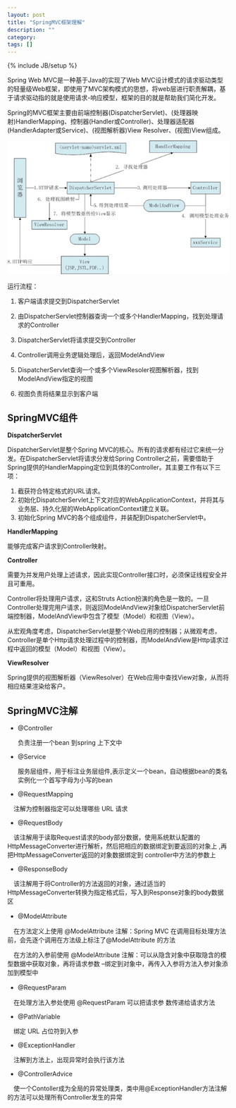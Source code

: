 ```yaml
---
layout: post
title: "SpringMVC框架理解"
description: ""
category: 
tags: []
---
```

{% include JB/setup %}

Spring Web MVC是一种基于Java的实现了Web MVC设计模式的请求驱动类型的轻量级Web框架，即使用了MVC架构模式的思想，将web层进行职责解耦，基于请求驱动指的就是使用请求-响应模型，框架的目的就是帮助我们简化开发。

Spring的MVC框架主要由前端控制器(DispatcherServlet)、(处理器映射)HandlerMapping、控制器(Handler或Controller)、处理器适配器(HandlerAdapter或Service)、(视图解析器)View Resolver、(视图)View组成。

![image](https://github.com/yuzujin/yuzujin.github.com/blob/master/images/spring3.jpg?raw=true)

运行流程：

1. 客户端请求提交到DispatcherServlet

2. 由DispatcherServlet控制器查询一个或多个HandlerMapping，找到处理请求的Controller

3. DispatcherServlet将请求提交到Controller

4. Controller调用业务逻辑处理后，返回ModelAndView

5. DispatcherServlet查询一个或多个ViewResoler视图解析器，找到ModelAndView指定的视图

6. 视图负责将结果显示到客户端


## SpringMVC组件

**DispatcherServlet**

DispatcherServlet是整个Spring MVC的核心。所有的请求都有经过它来统一分发。在DispatcherServlet将请求分发给Spring Controller之前，需要借助于Spring提供的HandlerMapping定位到具体的Controller。其主要工作有以下三项：

1. 截获符合特定格式的URL请求。
2. 初始化DispatcherServlet上下文对应的WebApplicationContext，并将其与业务层、持久化层的WebApplicationContext建立关联。
3. 初始化Spring MVC的各个组成组件，并装配到DispatcherServlet中。

**HandlerMapping**

能够完成客户请求到Controller映射。

**Controller**

需要为并发用户处理上述请求，因此实现Controller接口时，必须保证线程安全并且可重用。

Controller将处理用户请求，这和Struts Action扮演的角色是一致的。一旦Controller处理完用户请求，则返回ModelAndView对象给DispatcherServlet前端控制器，ModelAndView中包含了模型（Model）和视图（View）。

从宏观角度考虑，DispatcherServlet是整个Web应用的控制器；从微观考虑，Controller是单个Http请求处理过程中的控制器，而ModelAndView是Http请求过程中返回的模型（Model）和视图（View）。

**ViewResolver**

Spring提供的视图解析器（ViewResolver）在Web应用中查找View对象，从而将相应结果渲染给客户。

## SpringMVC注解

- @Controller

  负责注册一个bean 到spring 上下文中
  
- @Service
   
  服务层组件，用于标注业务层组件,表示定义一个bean，自动根据bean的类名实例化一个首写字母为小写的bean

- @RequestMapping

　注解为控制器指定可以处理哪些 URL 请求

- @RequestBody

　该注解用于读取Request请求的body部分数据，使用系统默认配置的HttpMessageConverter进行解析，然后把相应的数据绑定到要返回的对象上 ,再把HttpMessageConverter返回的对象数据绑定到 controller中方法的参数上

- @ResponseBody

　该注解用于将Controller的方法返回的对象，通过适当的HttpMessageConverter转换为指定格式后，写入到Response对象的body数据区

- @ModelAttribute 　　　

　在方法定义上使用 @ModelAttribute 注解：Spring MVC 在调用目标处理方法前，会先逐个调用在方法级上标注了@ModelAttribute 的方法

　在方法的入参前使用 @ModelAttribute 注解：可以从隐含对象中获取隐含的模型数据中获取对象，再将请求参数 –绑定到对象中，再传入入参将方法入参对象添加到模型中 

- @RequestParam　

　在处理方法入参处使用 @RequestParam 可以把请求参 数传递给请求方法

- @PathVariable

　绑定 URL 占位符到入参

- @ExceptionHandler

　注解到方法上，出现异常时会执行该方法

- @ControllerAdvice

　使一个Contoller成为全局的异常处理类，类中用@ExceptionHandler方法注解的方法可以处理所有Controller发生的异常
